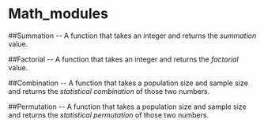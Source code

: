 # Math_modules

##Summation
-- A function that takes an integer and returns the _summation_ value.

##Factorial
-- A function that takes an integer and returns the _factorial_ value.

##Combination
-- A function that takes a population size and sample size and returns
   the _statistical combination_ of those two numbers.

##Permutation
-- A function that takes a population size and sample size and returns
   the _statistical permutation_ of those two numbers.
